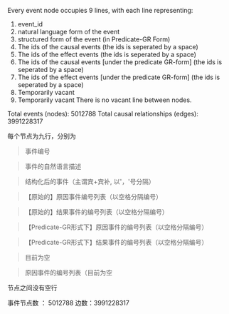 Every event node occupies 9 lines, with each line representing:

1. event_id
2. natural language form of the event
3. structured form of the event (in Predicate-GR Form)
4. The ids of the causal events (the ids is seperated by a space)
5. The ids of the effect events (the ids is seperated by a space)
6. The ids of the causal events [under the predicate GR-form] (the ids is seperated by a space)
7. The ids of the effect events [under the predicate GR-form] (the ids is seperated by a space)
8. Temporarily vacant
9. Temporarily vacant
There is no vacant line between nodes.

Total events (nodes): 5012788
Total causal relationships (edges): 3991228317

每个节点为九行，分别为

> 事件编号

> 事件的自然语言描述

> 结构化后的事件（主谓宾+宾补, 以'，'号分隔）

> 【原始的】原因事件编号列表（以空格分隔编号）

> 【原始的】结果事件的编号列表（以空格分隔编号）

> 【Predicate-GR形式下】原因事件的编号列表（以空格分隔编号）

> 【Predicate-GR形式下】结果事件的编号列表（以空格分隔编号）

> 目前为空

> 原因事件的编号列表（目前为空

节点之间没有空行

事件节点数 ： 5012788
边数：3991228317
